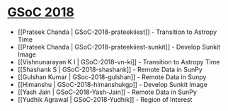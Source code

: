 # [GSoC 2018](https://summerofcode.withgoogle.com)

* [[Prateek Chanda | GSoC-2018-prateekiiest]] - Transition to Astropy Time
* [[Prateek Chanda | GSoC-2018-prateekiiest-sunkit]] - Develop Sunkit Image
* [[Vishnunarayan K I | GSoC-2018-vn-ki]] - Transition to Astropy Time
* [[Shashank S | GSoC-2018-shashank]] - Remote Data in SunPy
* [[Gulshan Kumar | GSoc-2018-gulshan]] - Remote Data in Sunpy
* [[Himanshu | GSoC-2018-himanshukgp]] - Develop Sunkit Image
* [[Yash Jain | GSoC-2018-Yash-Jain]] - Remote Data in SunPy
* [[Yudhik Agrawal | GSoC-2018-Yudhik]] - Region of Interest


